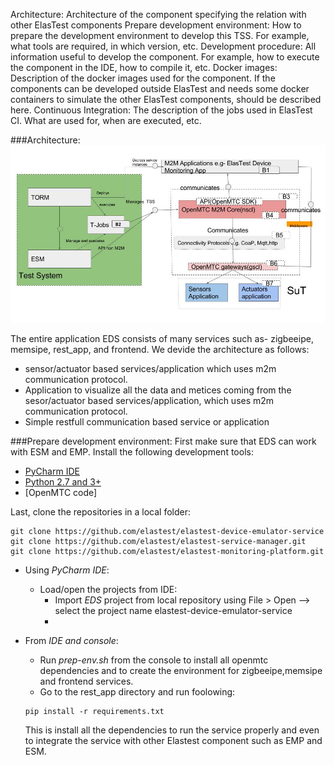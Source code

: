 Architecture: Architecture of the component specifying the relation with other ElasTest components
Prepare development environment: How to prepare the development environment to develop this TSS. For example, what tools are required, in which version, etc.
Development procedure: All information useful to develop the component. For example, how to execute the component in the IDE, how to compile it, etc.
Docker images: Description of the docker images used for the component. If the components can be developed outside ElasTest and needs some docker containers to simulate the other ElasTest components, should be described here.
Continuous Integration: The description of the jobs used in ElasTest CI. What are used for, when are executed, etc. 

###Architecture:
 ![EDS screenshot examaple](image/eds_arch.jpg)

The entire application EDS consists of many services such as- zigbeeipe, memsipe, rest_app, and frontend. We devide the architecture as follows:
 - sensor/actuator based services/application which uses m2m communication protocol.
 - Application to visualize all the data and metices coming from the sesor/actuator based services/application, which uses m2m communication protocol.
 - Simple restfull communication based service or application
 
###Prepare development environment:
 First make sure that EDS can work with ESM  and EMP.
 Install the following development tools:
 - [PyCharm IDE](https://www.jetbrains.com/pycharm/download/#section=linux)
 - [Python 2.7 and 3+](http://docs.python-guide.org/en/latest/starting/install3/linux/)
 - [OpenMTC code]
 
 Last, clone the repositories in a local folder:

```
git clone https://github.com/elastest/elastest-device-emulator-service
git clone https://github.com/elastest/elastest-service-manager.git
git clone https://github.com/elastest/elastest-monitoring-platform.git
```
 


  * Using  *PyCharm IDE*:
    * Load/open the projects from IDE:
      * Import *EDS* project from local repository using File > Open --> select the project name elastest-device-emulator-service
      *
      
   * From *IDE and console*:
     * Run *prep-env.sh* from the console to install all openmtc dependencies and to create the environment for zigbeeipe,memsipe and frontend services.
     * Go to the rest_app directory and run foolowing:
      ```
      pip install -r requirements.txt
      
      ```
     This is install all the dependencies to run the service properly and even to integrate the service with other Elastest component such as EMP and ESM.
     